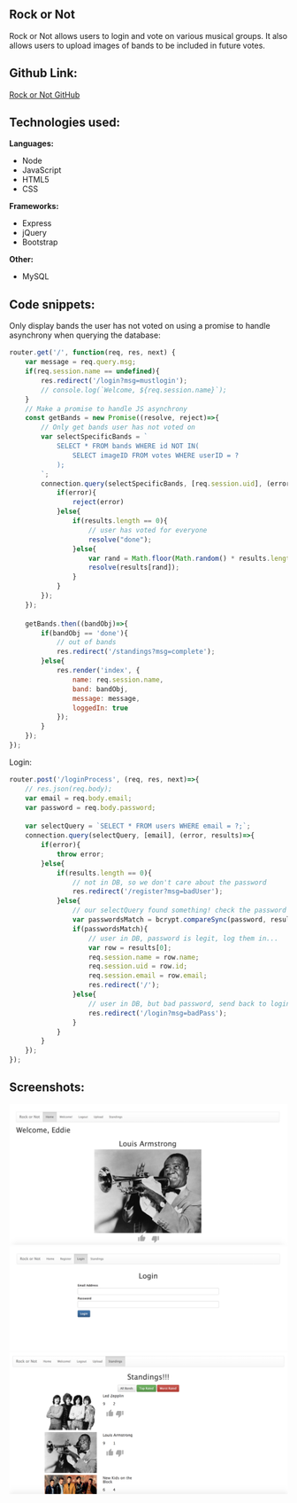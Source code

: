 ## Rock or Not
Rock or Not allows users to login and vote on various musical groups. It also allows users to upload images of bands to be included in future votes.

## Github Link:
[Rock or Not GitHub](https://github.com/eddieatkinson/voteApp)

## Technologies used:
**Languages:**
* Node
* JavaScript
* HTML5
* CSS

**Frameworks:**
* Express
* jQuery
* Bootstrap

**Other:**
* MySQL

## Code snippets:
Only display bands the user has not voted on using a promise to handle asynchrony when querying the database:
``` javascript
router.get('/', function(req, res, next) {
    var message = req.query.msg;
    if(req.session.name == undefined){
        res.redirect('/login?msg=mustlogin');
        // console.log(`Welcome, ${req.session.name}`);
    }
    // Make a promise to handle JS asynchrony
    const getBands = new Promise((resolve, reject)=>{
        // Only get bands user has not voted on
        var selectSpecificBands = `
            SELECT * FROM bands WHERE id NOT IN(
                SELECT imageID FROM votes WHERE userID = ?
            );
        `;
        connection.query(selectSpecificBands, [req.session.uid], (error, results)=>{
            if(error){
                reject(error)
            }else{
                if(results.length == 0){
                    // user has voted for everyone
                    resolve("done");
                }else{
                    var rand = Math.floor(Math.random() * results.length);
                    resolve(results[rand]);
                }
            }
        });
    });

    getBands.then((bandObj)=>{
        if(bandObj == 'done'){
            // out of bands
            res.redirect('/standings?msg=complete');
        }else{
            res.render('index', {
                name: req.session.name,
                band: bandObj,
                message: message,
                loggedIn: true
            });
        }
    });
});
```
Login:
``` javascript
router.post('/loginProcess', (req, res, next)=>{
    // res.json(req.body);
    var email = req.body.email;
    var password = req.body.password;

    var selectQuery = `SELECT * FROM users WHERE email = ?;`;
    connection.query(selectQuery, [email], (error, results)=>{
        if(error){
            throw error;
        }else{
            if(results.length == 0){
                // not in DB, so we don't care about the password
                res.redirect('/register?msg=badUser');
            }else{
                // our selectQuery found something! check the password with compareSync...
                var passwordsMatch = bcrypt.compareSync(password, results[0].password);
                if(passwordsMatch){
                    // user in DB, password is legit, log them in...
                    var row = results[0];
                    req.session.name = row.name;
                    req.session.uid = row.id;
                    req.session.email = row.email;
                    res.redirect('/');
                }else{
                    // user in DB, but bad password, send back to login
                    res.redirect('/login?msg=badPass');
                }
            }
        }
    });
});
```

## Screenshots:
![Homepage](public/images/voteHome.png)
![Login](public/images/voteLogin.png)
![Standings](public/images/voteStandings.png)

